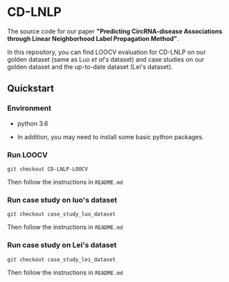 # CD-LNLP

The source code for our paper **"Predicting CircRNA-disease Associations through Linear Neighborhood Label Propagation Method"**. 

In this repository, you can find LOOCV evaluation for CD-LNLP on our golden dataset (same as Luo *et al*'s dataset) and case studies on our golden dataset and the up-to-date dataset (Lei's dataset).

## Quickstart


### Environment
- python 3.6

- In addition, you may need to install some basic python packages.

### Run LOOCV


```
git checkout CD-LNLP-LOOCV
```

Then follow the instructions in `README.md`



### Run case study on luo's dataset

```git
git checkout case_study_luo_dataset
```

Then follow the instructions in `README.md`


### Run case study on Lei's dataset
```git
git checkout case_study_lei_dataset
```
Then follow the instructions in `README.md`


